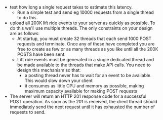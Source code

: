 - test how long a single request takes to estimate this latency. 
  - Run a simple test and send eg 10000 requests from a single thread to do this.
- upload all 200K lift ride events to your server as quickly as possible. To do this we'll use multiple threads. The only constraints on your design are as follows:
  - At startup, you must create 32 threads that each send 1000 POST requests and terminate. Once any of these have completed you are free to create as few or as many threads as you like until all the 200K POSTS have been sent. 
  - Lift ride events must be generated in a single dedicated thread and be made available to the threads that make API calls. You need to design this mechanism so that:
    - a posting thread never has to wait for an event to be available. This would slow down your client 
    - it consumes as little CPU and memory as possible, making maximum capacity available for making POST requests 
- The server will return an HTTP 201 response code for a successful POST operation. As soon as the 201 is received, the client thread should immediately send the next request until it has exhausted the number of requests to send.
